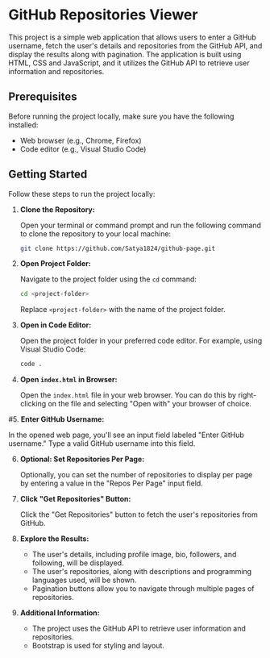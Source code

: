 # GitHub Repositories Viewer

This project is a simple web application that allows users to enter a GitHub username, fetch the user's details and repositories from the GitHub API, and display the results along with pagination. The application is built using HTML, CSS and JavaScript, and it utilizes the GitHub API to retrieve user information and repositories.

## Prerequisites

Before running the project locally, make sure you have the following installed:

- Web browser (e.g., Chrome, Firefox)
- Code editor (e.g., Visual Studio Code)

## Getting Started

Follow these steps to run the project locally:

1. **Clone the Repository:**

   Open your terminal or command prompt and run the following command to clone the repository to your local machine:

   ```bash
   git clone https://github.com/Satya1824/github-page.git
   ```

2. **Open Project Folder:**

   Navigate to the project folder using the `cd` command:

   ```bash
   cd <project-folder>
   ```

   Replace `<project-folder>` with the name of the project folder.

3. **Open in Code Editor:**

   Open the project folder in your preferred code editor. For example, using Visual Studio Code:

   ```bash
   code .
   ```

4. **Open `index.html` in Browser:**

   Open the `index.html` file in your web browser. You can do this by right-clicking on the file and selecting "Open with" your browser of choice.

#5. **Enter GitHub Username:**

In the opened web page, you'll see an input field labeled "Enter GitHub username." Type a valid GitHub username into this field.

6. **Optional: Set Repositories Per Page:**

   Optionally, you can set the number of repositories to display per page by entering a value in the "Repos Per Page" input field.

7. **Click "Get Repositories" Button:**

   Click the "Get Repositories" button to fetch the user's repositories from GitHub.

8. **Explore the Results:**

   - The user's details, including profile image, bio, followers, and following, will be displayed.
   - The user's repositories, along with descriptions and programming languages used, will be shown.
   - Pagination buttons allow you to navigate through multiple pages of repositories.

9. **Additional Information:**

   - The project uses the GitHub API to retrieve user information and repositories.
   - Bootstrap is used for styling and layout.

##
